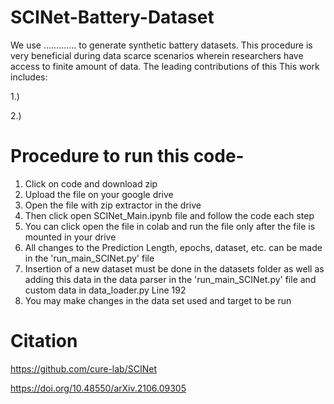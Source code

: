 # SCINet-Battery-Dataset

We use ............. to generate synthetic battery datasets. This procedure is very beneficial during data scarce scenarios wherein researchers have access to finite amount of data. The leading contributions of this
This work includes:

1.)

2.)

# Procedure to run this code- 

1. Click on code and download zip
2. Upload the file on your google drive
3. Open the file with zip extractor in the drive
4. Then click open SCINet_Main.ipynb file and follow the code each step
5. You can click open the file in colab and run the file only after the file is mounted in your drive
6. All changes to the Prediction Length, epochs, dataset, etc. can be made in the 'run_main_SCINet.py' file 
7. Insertion of a new dataset must be done in the datasets folder as well as adding this data in the data parser in the 'run_main_SCINet.py' file and custom data in data_loader.py Line 192
8. You may make changes in the data set used and target to be run












# Citation 
https://github.com/cure-lab/SCINet

https://doi.org/10.48550/arXiv.2106.09305
